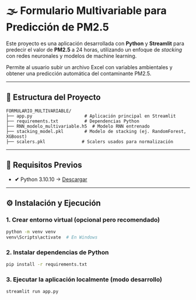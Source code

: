 # 🌫 Formulario Multivariable para Predicción de PM2.5

Este proyecto es una aplicación desarrollada con **Python** y **Streamlit** para predecir el valor de **PM2.5** a 24 horas, utilizando un enfoque de *stacking* con redes neuronales y modelos de machine learning.

Permite al usuario subir un archivo Excel con variables ambientales y obtener una predicción automática del contaminante PM2.5.

---

## 📂 Estructura del Proyecto

```
FORMULARIO_MULTIVARIABLE/
├── app.py                    # Aplicación principal en Streamlit
├── requirements.txt          # Dependencias Python
├── RNN_modelo_multivariable.h5  # Modelo RNN entrenado
├── stacking_model.pkl        # Modelo de stacking (ej. RandomForest, XGBoost)
├── scalers.pkl              # Scalers usados para normalización
```

---

## 🧠 Requisitos Previos

- **✔** Python 3.10.10 → [Descargar](https://www.python.org/downloads/windows/)

---

## ⚙️ Instalación y Ejecución

### 1. Crear entorno virtual (opcional pero recomendado)

```bash
python -m venv venv
venv\Scripts\activate  # En Windows
```

### 2. Instalar dependencias de Python

```bash
pip install -r requirements.txt
```

### 3. Ejecutar la aplicación localmente (modo desarrollo)

```bash
streamlit run app.py
```
